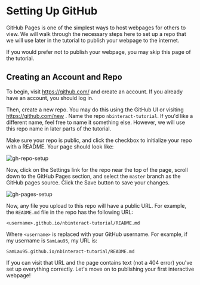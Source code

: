 # Setting Up GitHub

GitHub Pages is one of the simplest ways to host webpages for others to view.
We will walk through the necessary steps here to set up a repo that we will use
later in the tutorial to publish your webpage to the internet.

If you would prefer not to publish your webpage, you may skip this page of the
tutorial.

## Creating an Account and Repo

To begin, visit https://github.com/ and create an account. If you already have
an account, you should log in.

Then, create a new repo. You may do this using the GitHub UI or visiting
https://github.com/new . Name the repo `nbinteract-tutorial`. If you'd like a
different name, feel free to name it something else. However, we will use this
repo name in later parts of the tutorial.

Make sure your repo is public, and click the checkbox to initialize your repo
with a README. Your page should look like:

![gh-repo-setup](https://user-images.githubusercontent.com/2468904/34801736-1837d22a-f61f-11e7-92e3-8eddf7d5da0f.png)

Now, click on the Settings link for the repo near the top of the page, scroll
down to the GitHub Pages section, and select the `master` branch as the GitHub
pages source. Click the Save button to save your changes.

![gh-pages-setup](https://user-images.githubusercontent.com/2468904/34801810-650af35c-f61f-11e7-8650-cb90c8ec60b1.png)

Now, any file you upload to this repo will have a public URL. For example, the
`README.md` file in the repo has the following URL:

```
<username>.github.io/nbinteract-tutorial/README.md
```

Where `<username>` is replaced with your GitHub username. For example, if my
username is `SamLau95`, my URL is:

```
SamLau95.github.io/nbinteract-tutorial/README.md
```

If you can visit that URL and the page contains text (not a 404 error) you've
set up everything correctly. Let's move on to publishing your first interactive
webpage!
